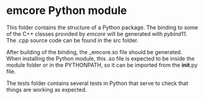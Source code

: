 emcore Python module
====================

This folder contains the structure of a Python package.
The binding to some of the C++ classes provided by *emcore* will be generated
with *pybind11*. The .cpp source code can be found in the src folder.

After building of the binding, the _emcore.so file should be generated. When
installing the Python module, this .so file is expected to be inside the
module folder or in the PYTHONPATH, so it can be imported from the __init__.py
file.

The tests folder contains several tests in Python that serve to check that
things are working as expected.


